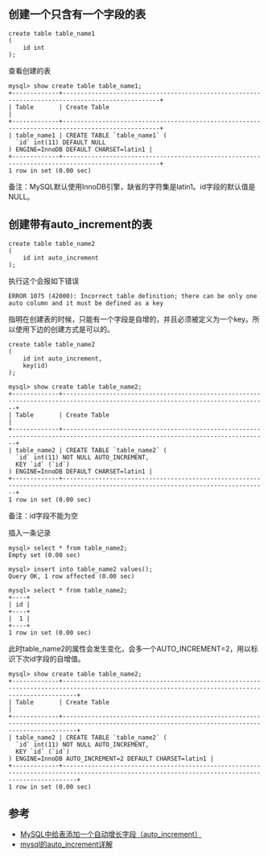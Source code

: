 ## 创建一个只含有一个字段的表

```
create table table_name1
(
    id int
);
```

查看创建的表

```
mysql> show create table table_name1;
+-------------+-------------------------------------------------------------------------------------------------+
| Table       | Create Table                                                                                    |
+-------------+-------------------------------------------------------------------------------------------------+
| table_name1 | CREATE TABLE `table_name1` (
  `id` int(11) DEFAULT NULL
) ENGINE=InnoDB DEFAULT CHARSET=latin1 |
+-------------+-------------------------------------------------------------------------------------------------+
1 row in set (0.00 sec)
```

备注：MySQL默认使用InnoDB引擎，缺省的字符集是latin1。id字段的默认值是NULL。

## 创建带有auto_increment的表

```
create table table_name2
(
    id int auto_increment
);
```

执行这个会报如下错误

```
ERROR 1075 (42000): Incorrect table definition; there can be only one auto column and it must be defined as a key
```

指明在创建表的时候，只能有一个字段是自增的，并且必须被定义为一个key。所以使用下边的创建方式是可以的。

```
create table table_name2
(
    id int auto_increment,
    key(id)
);
```

```
mysql> show create table table_name2;
+-------------+-------------------------------------------------------------------------------------------------------------------------------+
| Table       | Create Table                                                                                                                  |
+-------------+-------------------------------------------------------------------------------------------------------------------------------+
| table_name2 | CREATE TABLE `table_name2` (
  `id` int(11) NOT NULL AUTO_INCREMENT,
  KEY `id` (`id`)
) ENGINE=InnoDB DEFAULT CHARSET=latin1 |
+-------------+-------------------------------------------------------------------------------------------------------------------------------+
1 row in set (0.00 sec)
```

备注：id字段不能为空

插入一条记录

```
mysql> select * from table_name2;
Empty set (0.00 sec)

mysql> insert into table_name2 values();
Query OK, 1 row affected (0.00 sec)

mysql> select * from table_name2;
+----+
| id |
+----+
|  1 |
+----+
1 row in set (0.00 sec)
```

此时table_name2的属性会发生变化，会多一个AUTO_INCREMENT=2，用以标识下次id字段的自增值。

```
mysql> show create table table_name2;
+-------------+------------------------------------------------------------------------------------------------------------------------------------------------+
| Table       | Create Table                                                                                                                                   |
+-------------+------------------------------------------------------------------------------------------------------------------------------------------------+
| table_name2 | CREATE TABLE `table_name2` (
  `id` int(11) NOT NULL AUTO_INCREMENT,
  KEY `id` (`id`)
) ENGINE=InnoDB AUTO_INCREMENT=2 DEFAULT CHARSET=latin1 |
+-------------+------------------------------------------------------------------------------------------------------------------------------------------------+
1 row in set (0.00 sec)
```

## 参考

- [MySQL中给表添加一个自动增长字段（auto_increment）](http://www.splaybow.com/post/mysql-table-add-column-auto-increment.html)
- [mysql的auto_increment详解](http://blog.csdn.net/fwkjdaghappy1/article/details/7663331)